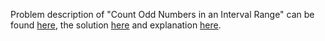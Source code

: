 Problem description of "Count Odd Numbers in an Interval Range" can be found [here](https://leetcode.com/problems/count-odd-numbers-in-an-interval-range/submissions/948976973/), the solution [here](https://github.com/aurimas13/Solutions-To-Problems/blob/main/LeetCode/Python%20Solutions/Count%20Odd%20Numbers%20in%20an%20Interval%20Range/count.py) and explanation [here](https://leetcode.com/problems/count-odd-numbers-in-an-interval-range/solutions/3178789/python-solution-beats-98/).
